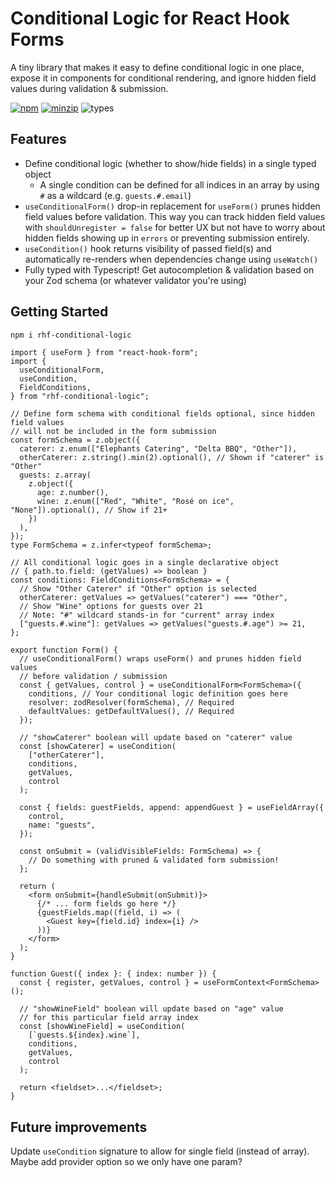 # Conditional Logic for React Hook Forms

A tiny library that makes it easy to define conditional logic in one place, expose it in components for conditional rendering, and ignore hidden field values during validation & submission.

[![npm](https://img.shields.io/npm/v/rhf-conditional-logic.svg)](https://www.npmjs.com/package/rhf-conditional-logic)
[![minzip](https://img.shields.io/bundlephobia/minzip/rhf-conditional-logic.svg)](https://www.npmjs.com/package/rhf-conditional-logic)
![types](https://img.shields.io/badge/types-typescript-blueviolet)

## Features

- Define conditional logic (whether to show/hide fields) in a single typed object
  - A single condition can be defined for all indices in an array by using `#` as a wildcard (e.g. `guests.#.email`)
- `useConditionalForm()` drop-in replacement for `useForm()` prunes hidden field values before validation.
  This way you can track hidden field values with `shouldUnregister = false` for better UX but not have to worry about hidden fields showing up in `errors` or preventing submission entirely.
- `useCondition()` hook returns visibility of passed field(s) and automatically re-renders when dependencies change using `useWatch()`
- Fully typed with Typescript! Get autocompletion & validation based on your Zod schema (or whatever validator you're using)

## Getting Started

```bash
npm i rhf-conditional-logic
```

```tsx
import { useForm } from "react-hook-form";
import {
  useConditionalForm,
  useCondition,
  FieldConditions,
} from "rhf-conditional-logic";

// Define form schema with conditional fields optional, since hidden field values
// will not be included in the form submission
const formSchema = z.object({
  caterer: z.enum(["Elephants Catering", "Delta BBQ", "Other"]),
  otherCaterer: z.string().min(2).optional(), // Shown if "caterer" is "Other"
  guests: z.array(
    z.object({
      age: z.number(),
      wine: z.enum(["Red", "White", "Rosé on ice", "None"]).optional(), // Show if 21+
    })
  ),
});
type FormSchema = z.infer<typeof formSchema>;

// All conditional logic goes in a single declarative object
// { path.to.field: (getValues) => boolean }
const conditions: FieldConditions<FormSchema> = {
  // Show "Other Caterer" if "Other" option is selected
  otherCaterer: getValues => getValues("caterer") === "Other",
  // Show "Wine" options for guests over 21
  // Note: "#" wildcard stands-in for "current" array index
  ["guests.#.wine"]: getValues => getValues("guests.#.age") >= 21,
};

export function Form() {
  // useConditionalForm() wraps useForm() and prunes hidden field values
  // before validation / submission
  const { getValues, control } = useConditionalForm<FormSchema>({
    conditions, // Your conditional logic definition goes here
    resolver: zodResolver(formSchema), // Required
    defaultValues: getDefaultValues(), // Required
  });

  // "showCaterer" boolean will update based on "caterer" value
  const [showCaterer] = useCondition(
    ["otherCaterer"],
    conditions,
    getValues,
    control
  );

  const { fields: guestFields, append: appendGuest } = useFieldArray({
    control,
    name: "guests",
  });

  const onSubmit = (validVisibleFields: FormSchema) => {
    // Do something with pruned & validated form submission!
  };

  return (
    <form onSubmit={handleSubmit(onSubmit)}>
      {/* ... form fields go here */}
      {guestFields.map((field, i) => (
        <Guest key={field.id} index={i} />
      ))}
    </form>
  );
}

function Guest({ index }: { index: number }) {
  const { register, getValues, control } = useFormContext<FormSchema>();

  // "showWineField" boolean will update based on "age" value
  // for this particular field array index
  const [showWineField] = useCondition(
    [`guests.${index}.wine`],
    conditions,
    getValues,
    control
  );

  return <fieldset>...</fieldset>;
}
```

## Future improvements

Update `useCondition` signature to allow for single field (instead of array). Maybe add provider option so we only have one param?
